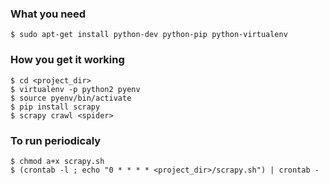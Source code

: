 ### What you need

```$ sudo apt-get install python-dev python-pip python-virtualenv```

### How you get it working

```
$ cd <project_dir>
$ virtualenv -p python2 pyenv
$ source pyenv/bin/activate
$ pip install scrapy
$ scrapy crawl <spider>
```

### To run periodicaly

```
$ chmod a+x scrapy.sh
$ (crontab -l ; echo "0 * * * * <project_dir>/scrapy.sh") | crontab -
```
